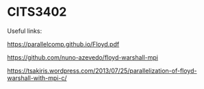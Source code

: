 # CITS3402

Useful links:

https://parallelcomp.github.io/Floyd.pdf

https://github.com/nuno-azevedo/floyd-warshall-mpi

https://tsakiris.wordpress.com/2013/07/25/parallelization-of-floyd-warshall-with-mpi-c/
